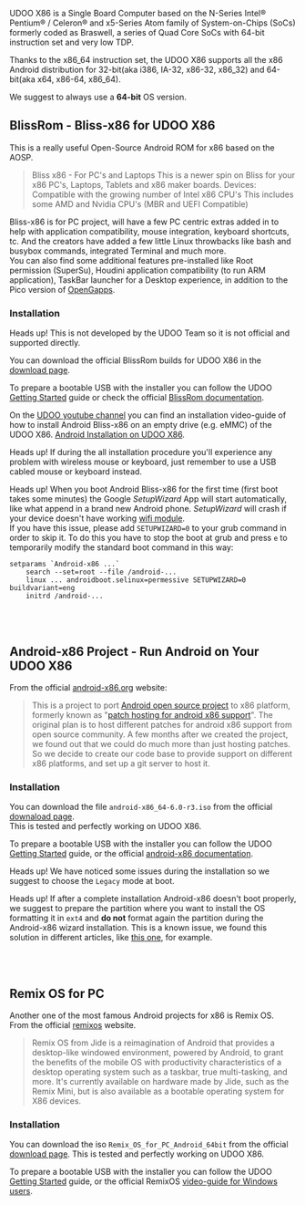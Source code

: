 UDOO X86 is a Single Board Computer based on the N-Series Intel® Pentium® / Celeron® and x5-Series Atom family of System-on-Chips (SoCs) formerly coded as Braswell, a series of Quad Core SoCs with 64-bit instruction set and very low TDP.

Thanks to the x86_64 instruction set, the UDOO X86 supports all the x86 Android distribution for 32-bit(aka i386, IA-32, x86-32, x86_32) and 64-bit(aka x64, x86-64, x86_64).  

We suggest to always use a **64-bit** OS version.

## BlissRom - Bliss-x86 for UDOO X86

This is a really useful Open-Source Android ROM for x86 based on the AOSP.

> Bliss x86 - For PC's and Laptops
This is a newer spin on Bliss for your x86 PC's, Laptops, Tablets and x86 maker boards.
Devices: Compatible with the growing number of Intel x86 CPU's This includes some AMD and Nvidia CPU's (MBR and UEFI Compatible)

Bliss-x86 is for PC project, will have a few PC centric extras added in to help with application compatibility, mouse integration, keyboard shortcuts, tc. And the creators have added a few little Linux throwbacks like bash and busybox commands, integrated Terminal and much more.  
You can also find some additional features pre-installed like Root permission (SuperSu), Houdini application compatibility (to run ARM application), TaskBar launcher for a Desktop experience, in addition to the Pico version of [OpenGapps](https://github.com/opengapps/).

### Installation

<span class="label label-warning">Heads up!</span> This is not developed by the UDOO Team so it is not official and supported directly.

You can download the official BlissRom builds for UDOO X86 in the [download page](https://downloads.blissroms.com/Bliss/Official/x86/udoo/).

To prepare a bootable USB with the installer you can follow the UDOO [Getting Started](https://www.udoo.org/get-started-x86/) guide or check the official [BlissRom documentation](https://forum.xda-developers.com/android/software/x86-bliss-x86-pc-s-t3534657).

On the [UDOO youtube channel](https://www.youtube.com/user/UDOOboard) you can find an installation video-guide of how to install Android Bliss-x86 on an empty drive (e.g. eMMC) of the UDOO X86. [Android Installation on UDOO X86](https://www.youtube.com/watch?v=sa84l03dq8M).

<span class="label label-warning">Heads up!</span> If during the all installation procedure you'll experience any problem with wireless mouse or keyboard, just remember to use a USB cabled mouse or keyboard instead. 

<span class="label label-warning">Heads up!</span> When you boot Android Bliss-x86 for the first time (first boot takes some minutes) the Google *SetupWizard* App will start automatically, like what append in a brand new Android phone. *SetupWizard* will crash if your device doesn't have working [wifi module](!Hardware_&_Accessories/Official_Accessories).  
If you have this issue, please add `SETUPWIZARD=0` to your grub command in order to skip it.
To do this you have to stop the boot at grub and press `e` to temporarily modify the standard boot command in this way:

```
setparams `Android-x86 ...`
    search --set=root --file /android-...
    linux ... androidboot.selinux=permessive SETUPWIZARD=0 buildvariant=eng
    initrd /android-...
```

<br/>
<br/>

## Android-x86 Project - Run Android on Your UDOO X86

From the official [android-x86.org](http://www.android-x86.org/) website:

> This is a project to port [Android open source project](http://source.android.com/) to x86 platform, formerly known as "[patch hosting for android x86 support](http://code.google.com/p/patch-hosting-for-android-x86-support/)". The original plan is to host different patches for android x86 support from open source community. A few months after we created the project, we found out that we could do much more than just hosting patches. So we decide to create our code base to provide support on different x86 platforms, and set up a git server to host it.

### Installation

You can download the file `android-x86_64-6.0-r3.iso` from the official [downaload page](http://www.android-x86.org/download).  
This is tested and perfectly working on UDOO X86.

To prepare a bootable USB with the installer you can follow the UDOO [Getting Started](https://www.udoo.org/get-started-x86/) guide, or the official [android-x86 documentation](http://www.android-x86.org/documents/installhowto).  

<span class="label label-warning">Heads up!</span> We have noticed some issues during the installation so we suggest to choose the `Legacy` mode at boot.

<span class="label label-warning">Heads up!</span> If after a complete installation Android-x86 doesn't boot properly, we suggest to prepare the partition where you want to install the OS formatting it in `ext4` and **do not** format again the partition during the Android-x86 wizard installation. This is a known issue, we found this solution in different articles, like [this one](https://techposts.org/install-android-6-marshmallow-laptop-pc/), for example.

<br/>
<br/>

## Remix OS for PC

Another one of the most famous Android projects for x86 is Remix OS.  
From the official [remixos](http://www.jide.com/remixos-for-pc) website.

> Remix OS from Jide is a reimagination of Android that provides a desktop-like windowed environment, powered by Android, to grant the benefits of the mobile OS with productivity characteristics of a desktop operating system such as a taskbar, true multi-tasking, and more. It's currently available on hardware made by Jide, such as the Remix Mini, but is also available as a bootable operating system for X86 devices.

### Installation

You can download the iso `Remix_OS_for_PC_Android_64bit` from the official [download page](http://www.jide.com/remixos-for-pc#downloadNow).
This is tested and perfectly working on UDOO X86.

To prepare a bootable USB with the installer you can follow the UDOO [Getting Started](https://www.udoo.org/get-started-x86/) guide, or the official RemixOS [video-guide for Windows users](https://www.youtube.com/watch?v=At7_g9ZXu8s).
